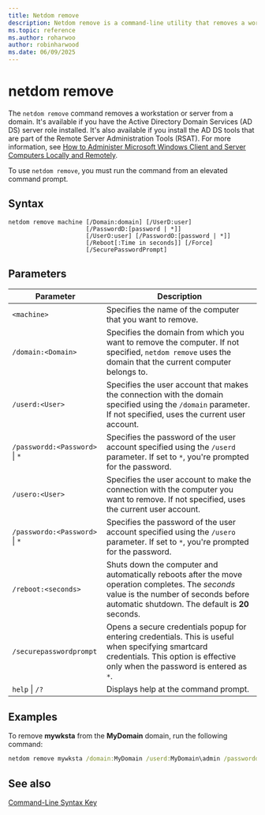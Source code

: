 ```yaml
---
title: Netdom remove
description: Netdom remove is a command-line utility that removes a workstation or server from a domain in Windows Server.
ms.topic: reference
ms.author: roharwoo
author: robinharwood
ms.date: 06/09/2025
---
```


# netdom remove

The `netdom remove` command removes a workstation or server from a domain. It's available if you have the Active Directory Domain Services (AD DS) server role installed. It's also available if you install the AD DS tools that are part of the Remote Server Administration Tools (RSAT). For more information, see [How to Administer Microsoft Windows Client and Server Computers Locally and Remotely](/previous-versions/windows/it-pro/windows-server-2008-R2-and-2008/ee649281(v=ws.10)).

To use `netdom remove`, you must run the command from an elevated command prompt.

## Syntax

```
netdom remove machine [/Domain:domain] [/UserD:user]
                      [/PasswordD:[password | *]]
                      [/UserO:user] [/PasswordO:[password | *]]
                      [/Reboot[:Time in seconds]] [/Force]
                      [/SecurePasswordPrompt]
```

## Parameters

|Parameter|Description|
|---|---|
|`<machine>`|Specifies the name of the computer that you want to remove.|
|`/domain:<Domain>`|Specifies the domain from which you want to remove the computer. If not specified, `netdom remove` uses the domain that the current computer belongs to.|
|`/userd:<User>`|Specifies the user account that makes the connection with the domain specified using the `/domain` parameter. If not specified, uses the current user account.|
|`/passwordd:<Password>` \| `*`|Specifies the password of the user account specified using the `/userd` parameter. If set to `*`, you're prompted for the password.|
|`/usero:<User>`|Specifies the user account to make the connection with the computer you want to remove. If not specified, uses the current user account.|
|`/passwordo:<Password>` \| `*`|Specifies the password of the user account specified using the `/usero` parameter. If set to `*`, you're prompted for the password.|
|`/reboot:<seconds>`| Shuts down the computer and automatically reboots after the move operation completes. The *seconds* value is the number of seconds before automatic shutdown. The default is **20** seconds.|
|`/securepasswordprompt`|Opens a secure credentials popup for entering credentials. This is useful when specifying smartcard credentials. This option is effective only when the password is entered as `*`.|
|`help` \| `/?`|Displays help at the command prompt.|

## Examples

To remove **mywksta** from the **MyDomain** domain, run the following command:

```cmd
netdom remove mywksta /domain:MyDomain /userd:MyDomain\admin /passwordd:*
```

## See also

[Command-Line Syntax Key](command-line-syntax-key.md)
